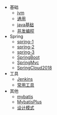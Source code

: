 ﻿* 基础
    * [jvm](/java/base/jvm)
    * [通用](/java/base/common)
    * [java基础](/java/base/javaBase)
    * [并发编程](/java/base/concurrent)
* Spring
    * [spring-1](/java/spring/spring1.md)
    * [spring-2](/java/spring/spring2.md)
    * [spring-3](/java/spring/spring3.md)
    * [SpringBoot](/java/spring/SpringBoot.md)
    * [SpringMvc](/java/spring/SpringMvc.md)
	* [SpringCloud2018](/java/spring/SpringCloud.md)
* 工具
    * [Jenkins](/java/tool/jenkins.md)
    * [常用工具](/java/tool/util.md)
* 其他
    * [mybatis](/java/other/mybatis.md)
	* [MybatisPlus](/java/other/MybatisPlus.md)
    * [设计模式](/java/other/gof.md)